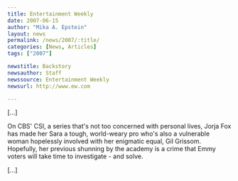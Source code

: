 ```yaml
---
title: Entertainment Weekly
date: 2007-06-15
author: "Mika A. Epstein"
layout: news
permalink: /news/2007/:title/
categories: [News, Articles]
tags: ["2007"]

newstitle: Backstory
newsauthor: Staff
newssource: Entertainment Weekly
newsurl: http://www.ew.com

---
```

[...]

On CBS' CSI, a series that's not too concerned with personal lives, Jorja Fox has made her Sara a tough, world-weary pro who's also a vulnerable woman hopelessly involved with her enigmatic equal, Gil Grissom. Hopefully, her previous shunning by the academy is a crime that Emmy voters will take time to investigate - and solve.

[...]
